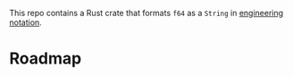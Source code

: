 This repo contains a Rust crate that formats `f64` as a `String` in [engineering notation](https://en.wikipedia.org/wiki/Engineering_notation).

# Roadmap

